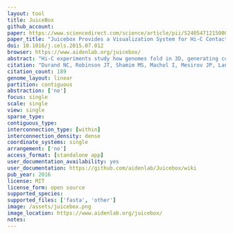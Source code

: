 ```yaml
---
layout: tool 
title: JuiceBox
github_account: 
paper: https://www.sciencedirect.com/science/article/pii/S240547121500054X?via%3Dihub
paper_title: "Juicebox Provides a Visualization System for Hi-C Contact Maps with Unlimited Zoom."
doi: 10.1016/j.cels.2015.07.012
browser: https://www.aidenlab.org/juicebox/
abstract: "Hi-C experiments study how genomes fold in 3D, generating contact maps containing features as small as 20 bp and as large as 200 Mb. Here we introduce Juicebox, a tool for exploring Hi-C and other contact map data. Juicebox allows users to zoom in and out of Hi-C maps interactively, just as a user of Google Earth might zoom in and out of a geographic map. Maps can be compared to one another, or to 1D tracks or 2D feature sets."
citation: "Durand NC, Robinson JT, Shamim MS, Machol I, Mesirov JP, Lander ES, et al. Juicebox Provides a Visualization System for Hi-C Contact Maps with Unlimited Zoom. Cell Syst. Elsevier; 2016;3: 99–101."
citation_count: 189
genome_layout: linear
partition: contiguous
abstraction: ['no']
focus: single
scale: single
view: single
sparse_type: 
contiguous_type: 
interconnection_type: [within]
interconnection_density: dense
coordinate_systems: single
arrangement: ['no']
access_format: [standalone app]
user_documentation_availability: yes
user_documentation: https://github.com/aidenlab/Juicebox/wiki
pub_year: 2016
license: MIT
license_form: open source
supported_species: 
supported_files: ['fasta', 'other']
image: /assets/juicebox.png
image_location: https://www.aidenlab.org/juicebox/
notes: 
---
```

